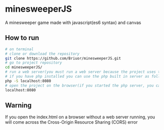 # minesweeperJS
A minesweeper game made with javascript(es6 syntax) and canvas

## How to run
```sh
# on terminal
# clone or download the repository
git clone https://github.com/Briuor/minesweeperJS.git
# go to project repository
cd minesweeperJS/
# run a web server(you must run a web server because the project uses the  javascript es6 "import" and "export" features)
# if you have php installed you can use the php built in server as follow(run this command inside the project folder minesweeperJS/)
php -S localhost:8080
# open the project on the browser(if you started the php server, you can access)
localhost:8080
```
## Warning
If you open the index.html on a browser without a web server running, you will come across the Cross-Origin Resource Sharing (CORS) error

